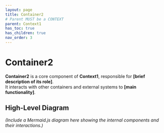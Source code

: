 ```yaml
---
layout: page
title: Container2
# Parent MUST be a CONTEXT
parent: Context1
has_toc: true
has_children: true
nav_order: 3
---
```


# Container2
**Container2** is a core component of **Context1**, responsible for **[brief description of its role]**.  
It interacts with other containers and external systems to **[main functionality]**.

## **High-Level Diagram**
_(Include a Mermaid.js diagram here showing the internal components and their interactions.)_

